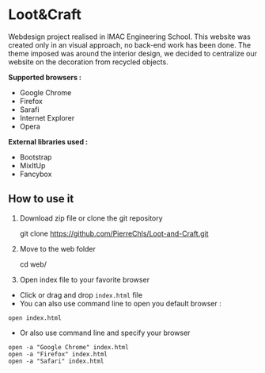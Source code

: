 # Loot&Craft

Webdesign project realised in IMAC Engineering School. This website was created only in an visual approach, no back-end work has been done. The theme imposed was around the interior design, we decided to centralize our website on the decoration from recycled objects.

**Supported browsers :**

- Google Chrome
- Firefox
- Sarafi
- Internet Explorer
- Opera

**External libraries used :**

- Bootstrap
- MixItUp 
- Fancybox

## How to use it 

1) Download zip file or clone the git repository

    git clone https://github.com/PierreChls/Loot-and-Craft.git

2) Move to the web folder

	cd web/
	
3) Open index file to your favorite browser

- Click or drag and drop `index.html` file
- You can also use command line to open you default browser :

```
open index.html
```

- Or also use command line and specify your browser

```
open -a "Google Chrome" index.html
open -a "Firefox" index.html
open -a "Safari" index.html
```